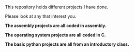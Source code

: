 This repository holds different projects I have done.

Please look at any that interest you.

**The assembly projects are all coded in assembly.**

**The operating system projects are all coded in C.**

**The basic python projects are all from an introductory class.**

